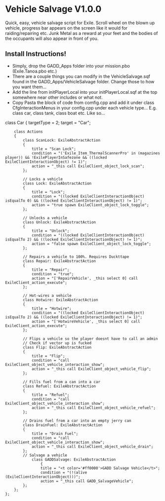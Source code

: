# Vehicle Salvage V1.0.0
Quick, easy, vehicle salvage script for Exile.
Scroll wheel on the blown up vehicle, progress bar appears on the screen like it would for raiding/repairing etc. Junk Metal as a reward at your feet and the bodies of the occupants will also appear in front of you.

## Install Instructions!
- Simply, drop the GADD_Apps folder into your mission.pbo (Exile.Tanoa.pbo etc.)
- There are a couple things you can modify in the VehicleSalvage.sqf found in the GADD_Apps/VehicleSalvage folder. Change those to how you want them...
- Add the line from initPlayerLocal into your initPlayerLocal.sqf at the top somewhere near other includes or what not.
- Copy Pasta the block of code from comfig.cpp and add it under class CfgInteractionMenus in your config.cpp under each vehicle type... E.g. class car, class tank, class boat etc. Like so...

class Car 
	{
		targetType = 2;
		target = "Car";

		class Actions 
		{
			class ScanLock: ExileAbstractAction
			{
				title = "Scan Lock";
				condition = "('Exile_Item_ThermalScannerPro' in (magazines player)) && !ExilePlayerInSafezone && ((locked ExileClientInteractionObject) != 1)";
				action = "_this call ExileClient_object_lock_scan";
			};

			// Locks a vehicle
			class Lock: ExileAbstractAction
			{
				title = "Lock";
				condition = "((locked ExileClientInteractionObject) isEqualTo 0) && ((locked ExileClientInteractionObject) != 1)";
				action = "true spawn ExileClient_object_lock_toggle";
			};

			// Unlocks a vehicle
			class Unlock: ExileAbstractAction
			{
				title = "Unlock";
				condition = "((locked ExileClientInteractionObject) isEqualTo 2) && ((locked ExileClientInteractionObject) != 1)";
				action = "false spawn ExileClient_object_lock_toggle";
			};

			// Repairs a vehicle to 100%. Requires Duckttape
			class Repair: ExileAbstractAction
			{
				title = "Repair";
				condition = "true";
				action = "['RepairVehicle', _this select 0] call ExileClient_action_execute";
			};

			// Hot-wires a vehicle
			class Hotwire: ExileAbstractAction
			{
				title = "Hotwire";
				condition = "((locked ExileClientInteractionObject) isEqualTo 2) && ((locked ExileClientInteractionObject) != 1)";
				action = "['HotwireVehicle', _this select 0] call ExileClient_action_execute";
			};

			// Flips a vehicle so the player doesnt have to call an admin
			// Check if vector up is fucked
			class Flip: ExileAbstractAction
			{
				title = "Flip";
				condition = "call ExileClient_object_vehicle_interaction_show";
				action = "_this call ExileClient_object_vehicle_flip";
			};

			// Fills fuel from a can into a car
			class Refuel: ExileAbstractAction
			{
				title = "Refuel";
				condition = "call ExileClient_object_vehicle_interaction_show";
				action = "_this call ExileClient_object_vehicle_refuel";
			};

			// Drains fuel from a car into an empty jerry can
			class DrainFuel: ExileAbstractAction
			{
				title = "Drain Fuel";
				condition = "call ExileClient_object_vehicle_interaction_show";
				action = "_this call ExileClient_object_vehicle_drain";
			};
			// Salvage a vehicle
           		class GADDSalvage: ExileAbstractAction
            		{
                	title = "<t color='#ff0000'>GADD Salvage Vehicle</t>";
                	condition = "(!(alive (ExileClientInteractionObject)))";
                	action = "_this call GADD_SalvageVehicle";
			};
		};
	};
